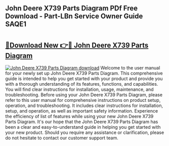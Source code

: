 ## John Deere X739 Parts Diagram PDf Free Download - Part-LBn Service Owner Guide SAQE1

# <h2><a href="http://dfkpv8.blite.top/?on=John+Deere+X739+Parts+Diagram">🔗Download New 👉🔴 John Deere X739 Parts Diagram</a></h2>

[![John Deere X739 Parts Diagram download](https://i.imgur.com/lujVjoI.png)](http://dfkpv8.blite.top/?on=John+Deere+X739+Parts+Diagram)
Welcome to the user manual for your newly set up John Deere X739 Parts Diagram. This comprehensive guide is intended to help you get started with your product and provide you with a thorough understanding of its features, functions, and capabilities. You will find clear instructions for installation, usage, maintenance, and troubleshooting. Before using your John Deere X739 Parts Diagram, please refer to this user manual for comprehensive instructions on product setup, operation, and troubleshooting. It includes clear instructions for installation, setup, and operation, as well as important safety information. Experience the efficiency of list of features while using your new John Deere X739 Parts Diagram. It's our hope that the John Deere X739 Parts Diagram has been a clear and easy-to-understand guide in helping you get started with your new product. Should you require any assistance or clarification, please do not hesitate to contact our customer support team.
